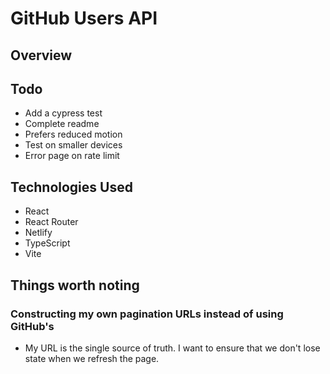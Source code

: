 # GitHub Users API

## Overview

## Todo

- Add a cypress test
- Complete readme
- Prefers reduced motion
- Test on smaller devices
- Error page on rate limit

## Technologies Used

- React
- React Router
- Netlify
- TypeScript
- Vite

## Things worth noting

### Constructing my own pagination URLs instead of using GitHub's

- My URL is the single source of truth. I want to ensure that we don't lose state when we refresh the page.
